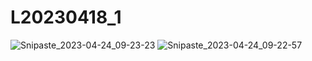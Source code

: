 # L20230418_1
![Snipaste_2023-04-24_09-23-23](https://user-images.githubusercontent.com/128788767/233875516-fa7ce0f9-a7d0-4f42-b4ef-f0d699084c98.png)
![Snipaste_2023-04-24_09-22-57](https://user-images.githubusercontent.com/128788767/233875521-9ab69af7-3615-4373-8b40-646f058c9d67.png)
